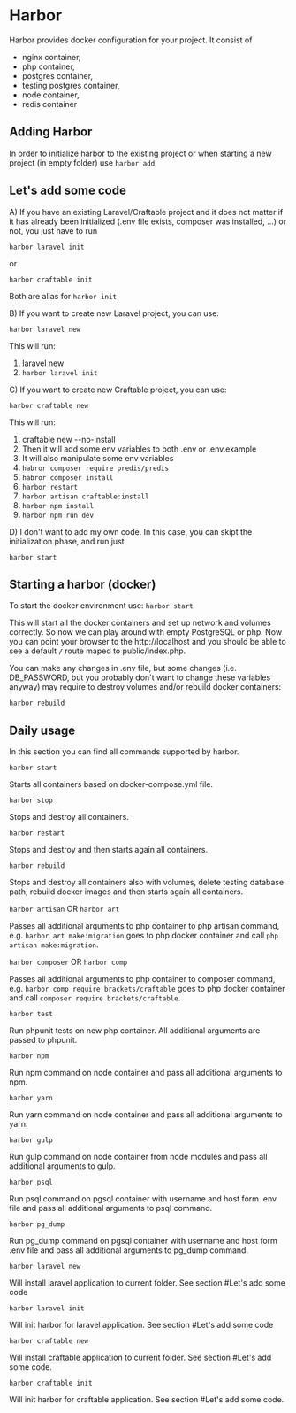 # Harbor #

Harbor provides docker configuration for your project. It consist of
 
* nginx container, 
* php container, 
* postgres container, 
* testing postgres container,
* node container,
* redis container

## Adding Harbor ##

In order to initialize harbor to the existing project or when starting a new project (in empty folder) use
`harbor add`

## Let's add some code ##

A) If you have an existing Laravel/Craftable project and it does not matter if it has already been initialized (.env file exists, composer was installed, ...) or not, you just have to run

`harbor laravel init`

or

<!-- This will run:
`cp .env.example .env`
make some some changes to .env file (setting correct DB_HOST and use PostgreSQL over MySQL)
`habror composer require predis/predis`
`habror composer install`
`harbor artisan key:generate`
`harbor restart`
`harbor artisan migrate`
`harbor npm install`
`harbor npm run dev`-->

`harbor craftable init`

Both are alias for `harbor init`

B) If you want to create new Laravel project, you can use:

`harbor laravel new`

This will run:
1) laravel new
2) `harbor laravel init`

C) If you want to create new Craftable project, you can use:

`harbor craftable new`

This will run:
1) craftable new --no-install
2) Then it will add some env variables to both .env or .env.example
3) It will also manipulate some env variables
4) `habror composer require predis/predis`
5) `habror composer install`
6) `harbor restart`
7) `harbor artisan craftable:install`
8) `harbor npm install`
9) `harbor npm run dev`

D) I don't want to add my own code. In this case, you can skipt the initialization phase, and run just

`harbor start` 

## Starting a harbor (docker) ##

To start the docker environment use:
`harbor start`

This will start all the docker containers and set up network and volumes correctly. So now we can play around with empty PostgreSQL or php. Now you can point your browser to the http://localhost and you should be able to see a default `/` route maped to public/index.php.

You can make any changes in .env file, but some changes (i.e. DB_PASSWORD, but you probably don't want to change these variables anyway) may require to destroy volumes and/or rebuild docker containers:

`harbor rebuild`

## Daily usage ##

In this section you can find all commands supported by harbor.

`harbor start`

Starts all containers based on docker-compose.yml file.

`harbor stop`

Stops and destroy all containers.

`harbor restart`

Stops and destroy and then starts again all containers.

`harbor rebuild`

Stops and destroy all containers also with volumes, delete testing database path, rebuild docker images and then starts again all containers.

`harbor artisan` OR `harbor art`

Passes all additional arguments to php container to php artisan command, e.g. `harbor art make:migration` goes to php docker container and call `php artisan make:migration`.

`harbor composer` OR `harbor comp`

Passes all additional arguments to php container to composer command, e.g. `harbor comp require brackets/craftable` goes to php docker container and call `composer require brackets/craftable`.

`harbor test`

Run phpunit tests on new php container. All additional arguments are passed to phpunit.

`harbor npm`

Run npm command on node container and pass all additional arguments to npm.

`harbor yarn`

Run yarn command on node container and pass all additional arguments to yarn.

`harbor gulp`

Run gulp command on node container from node modules and pass all additional arguments to gulp.

`harbor psql`

Run psql command on pgsql container with username and host form .env file and pass all additional arguments to psql command.

`harbor pg_dump`

Run pg_dump command on pgsql container with username and host form .env file and pass all additional arguments to pg_dump command.

`harbor laravel new`

Will install laravel application to current folder. See section #Let's add some code

`harbor laravel init`

Will init harbor for laravel application. See section #Let's add some code

`harbor craftable new`

Will install craftable application to current folder. See section #Let's add some code.

`harbor craftable init`

Will init harbor for craftable application. See section #Let's add some code.
